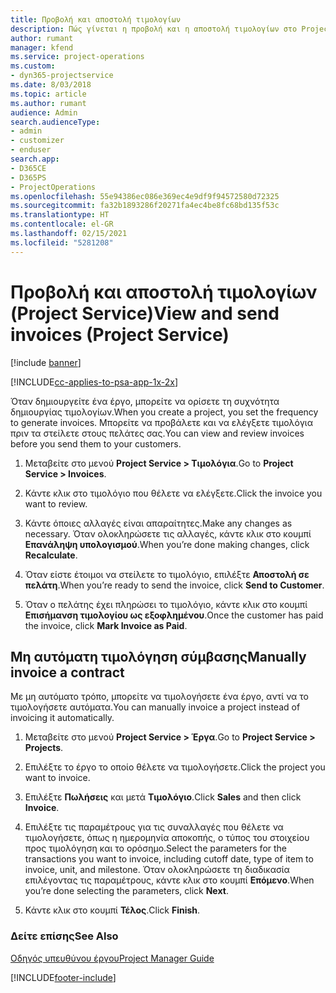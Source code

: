 ```yaml
---
title: Προβολή και αποστολή τιμολογίων
description: Πώς γίνεται η προβολή και η αποστολή τιμολογίων στο Project Service
author: rumant
manager: kfend
ms.service: project-operations
ms.custom:
- dyn365-projectservice
ms.date: 8/03/2018
ms.topic: article
ms.author: rumant
audience: Admin
search.audienceType:
- admin
- customizer
- enduser
search.app:
- D365CE
- D365PS
- ProjectOperations
ms.openlocfilehash: 55e94386ec086e369ec4e9df9f94572580d72325
ms.sourcegitcommit: fa32b1893286f20271fa4ec4be8fc68bd135f53c
ms.translationtype: HT
ms.contentlocale: el-GR
ms.lasthandoff: 02/15/2021
ms.locfileid: "5281208"
---
```

# <a name="view-and-send-invoices-project-service"></a><span data-ttu-id="10af4-103">Προβολή και αποστολή τιμολογίων (Project Service)</span><span class="sxs-lookup"><span data-stu-id="10af4-103">View and send invoices (Project Service)</span></span>

[!include [banner](../includes/psa-now-project-operations.md)]

[!INCLUDE[cc-applies-to-psa-app-1x-2x](../includes/cc-applies-to-psa-app-1x-2x.md)]

<span data-ttu-id="10af4-104">Όταν δημιουργείτε ένα έργο, μπορείτε να ορίσετε τη συχνότητα δημιουργίας τιμολογίων.</span><span class="sxs-lookup"><span data-stu-id="10af4-104">When you create a project, you set the frequency to generate invoices.</span></span> <span data-ttu-id="10af4-105">Μπορείτε να προβάλετε και να ελέγξετε τιμολόγια πριν τα στείλετε στους πελάτες σας.</span><span class="sxs-lookup"><span data-stu-id="10af4-105">You can view and review invoices before you send them to your customers.</span></span>  
  
1.  <span data-ttu-id="10af4-106">Μεταβείτε στο μενού **Project Service > Τιμολόγια**.</span><span class="sxs-lookup"><span data-stu-id="10af4-106">Go to **Project Service > Invoices**.</span></span>  
  
2.  <span data-ttu-id="10af4-107">Κάντε κλικ στο τιμολόγιο που θέλετε να ελέγξετε.</span><span class="sxs-lookup"><span data-stu-id="10af4-107">Click the invoice you want to review.</span></span>  
  
3.  <span data-ttu-id="10af4-108">Κάντε όποιες αλλαγές είναι απαραίτητες.</span><span class="sxs-lookup"><span data-stu-id="10af4-108">Make any changes as necessary.</span></span> <span data-ttu-id="10af4-109">Όταν ολοκληρώσετε τις αλλαγές, κάντε κλικ στο κουμπί **Επανάληψη υπολογισμού**.</span><span class="sxs-lookup"><span data-stu-id="10af4-109">When you’re done making changes, click **Recalculate**.</span></span>  
  
4.  <span data-ttu-id="10af4-110">Όταν είστε έτοιμοι να στείλετε το τιμολόγιο, επιλέξτε **Αποστολή σε πελάτη**.</span><span class="sxs-lookup"><span data-stu-id="10af4-110">When you’re ready to send the invoice, click **Send to Customer**.</span></span>  
  
5.  <span data-ttu-id="10af4-111">Όταν ο πελάτης έχει πληρώσει το τιμολόγιο, κάντε κλικ στο κουμπί **Επισήμανση τιμολογίου ως εξοφλημένου**.</span><span class="sxs-lookup"><span data-stu-id="10af4-111">Once the customer has paid the invoice, click **Mark Invoice as Paid**.</span></span>  
  
## <a name="manually-invoice-a-contract"></a><span data-ttu-id="10af4-112">Μη αυτόματη τιμολόγηση σύμβασης</span><span class="sxs-lookup"><span data-stu-id="10af4-112">Manually invoice a contract</span></span>  
 <span data-ttu-id="10af4-113">Με μη αυτόματο τρόπο, μπορείτε να τιμολογήσετε ένα έργο, αντί να το τιμολογήσετε αυτόματα.</span><span class="sxs-lookup"><span data-stu-id="10af4-113">You can manually invoice a project instead of invoicing it automatically.</span></span>  
  
1.  <span data-ttu-id="10af4-114">Μεταβείτε στο μενού **Project Service > Έργα**.</span><span class="sxs-lookup"><span data-stu-id="10af4-114">Go to **Project Service > Projects**.</span></span>  
  
2.  <span data-ttu-id="10af4-115">Επιλέξτε το έργο το οποίο θέλετε να τιμολογήσετε.</span><span class="sxs-lookup"><span data-stu-id="10af4-115">Click the project you want to invoice.</span></span>  
  
3.  <span data-ttu-id="10af4-116">Επιλέξτε **Πωλήσεις** και μετά **Τιμολόγιο**.</span><span class="sxs-lookup"><span data-stu-id="10af4-116">Click **Sales** and then click **Invoice**.</span></span>  
  
4.  <span data-ttu-id="10af4-117">Επιλέξτε τις παραμέτρους για τις συναλλαγές που θέλετε να τιμολογήσετε, όπως η ημερομηνία αποκοπής, ο τύπος του στοιχείου προς τιμολόγηση και το ορόσημο.</span><span class="sxs-lookup"><span data-stu-id="10af4-117">Select the parameters for the transactions you want to invoice, including cutoff date, type of item to invoice, unit, and milestone.</span></span> <span data-ttu-id="10af4-118">Όταν ολοκληρώσετε τη διαδικασία επιλέγοντας τις παραμέτρους, κάντε κλικ στο κουμπί **Επόμενο**.</span><span class="sxs-lookup"><span data-stu-id="10af4-118">When you’re done selecting the parameters, click **Next**.</span></span>  
  
5.  <span data-ttu-id="10af4-119">Κάντε κλικ στο κουμπί **Τέλος**.</span><span class="sxs-lookup"><span data-stu-id="10af4-119">Click **Finish**.</span></span>  
  
### <a name="see-also"></a><span data-ttu-id="10af4-120">Δείτε επίσης</span><span class="sxs-lookup"><span data-stu-id="10af4-120">See Also</span></span>  
 [<span data-ttu-id="10af4-121">Οδηγός υπευθύνου έργου</span><span class="sxs-lookup"><span data-stu-id="10af4-121">Project Manager Guide</span></span>](../psa/project-manager-guide.md)


[!INCLUDE[footer-include](../includes/footer-banner.md)]